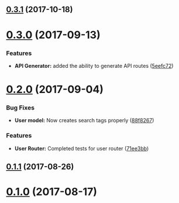 <a name="0.3.1"></a>
## [0.3.1](https://github.com/EnsembleLab/api-template/compare/0.3.0...0.3.1) (2017-10-18)



<a name="0.3.0"></a>
# [0.3.0](https://github.com/EnsembleLab/api-template/compare/0.2.0...v0.3.0) (2017-09-13)


### Features

* **API Generator:** added the ability to generate API routes ([5eefc72](https://github.com/EnsembleLab/api-template/commit/5eefc72))



<a name="0.2.0"></a>
# [0.2.0](https://github.com/EnsembleLab/api-template/compare/0.1.1...v0.2.0) (2017-09-04)


### Bug Fixes

* **User model:** Now creates search tags properly ([88f8267](https://github.com/EnsembleLab/api-template/commit/88f8267))


### Features

* **User Router:** Completed tests for user router ([71ee3bb](https://github.com/EnsembleLab/api-template/commit/71ee3bb))



<a name="0.1.1"></a>
## [0.1.1](https://github.com/EnsembleLab/api-template/compare/0.1.0...v0.1.1) (2017-08-26)



<a name="0.1.0"></a>
# [0.1.0](https://github.com/EnsembleLab/api-template/compare/0.0.2...v0.1.0) (2017-08-17)



